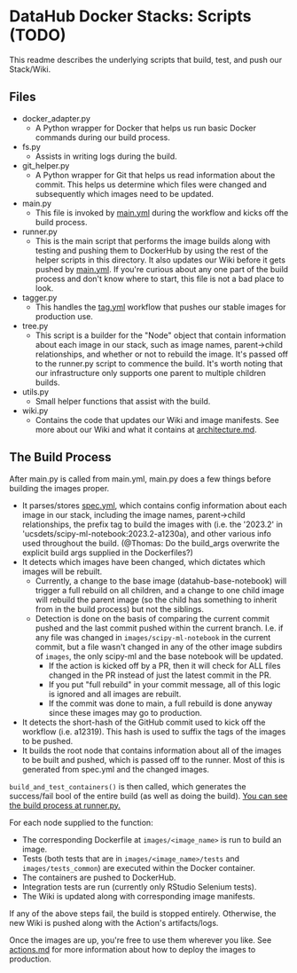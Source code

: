 # DataHub Docker Stacks: Scripts (TODO)

This readme describes the underlying scripts that build, test, and push our Stack/Wiki.

## Files

- docker_adapter.py
  - A Python wrapper for Docker that helps us run basic Docker commands during our build process.
- fs.py
  - Assists in writing logs during the build.
- git_helper.py
  - A Python wrapper for Git that helps us read information about the commit. This helps us determine which files were changed and subsequently which images need to be updated.
- main.py
  - This file is invoked by [main.yml](/.github/workflows/main.yml) during the workflow and kicks off the build process.
- runner.py
  - This is the main script that performs the image builds along with testing and pushing them to DockerHub by using the rest of the helper scripts in this directory. It also updates our Wiki before it gets pushed by [main.yml](/.github/workflows/main.yml). If you're curious about any one part of the build process and don't know where to start, this file is not a bad place to look.
- tagger.py
  - This handles the [tag.yml](/.github/workflows/tag.yml) workflow that pushes our stable images for production use.
- tree.py
  - This script is a builder for the "Node" object that contain information about each image in our stack, such as image names, parent->child relationships, and whether or not to rebuild the image. It's passed off to the runner.py script to commence the build. It's worth noting that our infrastructure only supports one parent to multiple children builds.
- utils.py
  - Small helper functions that assist with the build.
- wiki.py
  - Contains the code that updates our Wiki and image manifests. See more about our Wiki and what it contains at [architecture.md](/architecture.md).

## The Build Process

After main.py is called from main.yml, main.py does a few things before building the images proper.

- It parses/stores [spec.yml](/images/spec.yml), which contains config information about each image in our stack, including the image names, parent->child relationships, the prefix tag to build the images with (i.e. the '2023.2' in 'ucsdets/scipy-ml-notebook:2023.2-a1230a), and other various info used throughout the build. (@Thomas: Do the build_args overwrite the explicit build args supplied in the Dockerfiles?)
- It detects which images have been changed, which dictates which images will be rebuilt.
  - Currently, a change to the base image (datahub-base-notebook) will trigger a full rebuild on all children, and a change to one child image will rebuild the parent image (so the child has something to inherit from in the build process) but not the siblings.
  - Detection is done on the basis of comparing the current commit pushed and the last commit pushed within the current branch. I.e. if any file was changed in `images/scipy-ml-notebook` in the current commit, but a file wasn't changed in any of the other image subdirs of `images`, the only scipy-ml and the base notebook will be updated.
    - If the action is kicked off by a PR, then it will check for ALL files changed in the PR instead of just the latest commit in the PR.
    - If you put "full rebuild" in your commit message, all of this logic is ignored and all images are rebuilt.
    - If the commit was done to main, a full rebuild is done anyway since these images may go to production.
- It detects the short-hash of the GitHub commit used to kick off the workflow (i.e. a12319). This hash is used to suffix the tags of the images to be pushed.
- It builds the root node that contains information about all of the images to be built and pushed, which is passed off to the runner. Most of this is generated from spec.yml and the changed images.

`build_and_test_containers()` is then called, which generates the success/fail bool of the entire build (as well as doing the build). [You can see the build process at runner.py.](/scripts/runner.py)

For each node supplied to the function:

- The corresponding Dockerfile at `images/<image_name>` is run to build an image.
- Tests (both tests that are in `images/<image_name>/tests` and `images/tests_common`) are executed within the Docker container.
- The containers are pushed to DockerHub.
- Integration tests are run (currently only RStudio Selenium tests).
- The Wiki is updated along with corresponding image manifests.

If any of the above steps fail, the build is stopped entirely. Otherwise, the new Wiki is pushed along with the Action's artifacts/logs.

Once the images are up, you're free to use them wherever you like. See [actions.md](/actions.md) for more information about how to deploy the images to production.
